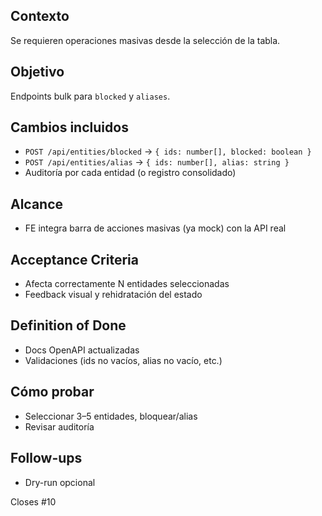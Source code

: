 ## Contexto
Se requieren operaciones masivas desde la selección de la tabla.

## Objetivo
Endpoints bulk para `blocked` y `aliases`.

## Cambios incluidos
- `POST /api/entities/blocked` → `{ ids: number[], blocked: boolean }`
- `POST /api/entities/alias` → `{ ids: number[], alias: string }`
- Auditoría por cada entidad (o registro consolidado)

## Alcance
- FE integra barra de acciones masivas (ya mock) con la API real

## Acceptance Criteria
- Afecta correctamente N entidades seleccionadas
- Feedback visual y rehidratación del estado

## Definition of Done
- Docs OpenAPI actualizadas
- Validaciones (ids no vacíos, alias no vacío, etc.)

## Cómo probar
- Seleccionar 3–5 entidades, bloquear/alias
- Revisar auditoría

## Follow-ups
- Dry-run opcional

Closes #10
